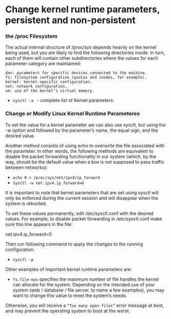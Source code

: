 # Change kernel runtime parameters, persistent and non-persistent

### the /proc Filesystem

The actual internal structure of /proc/sys depends heavily on the kernel being used, but you are likely to find the following directories inside. In turn, each of them will contain other subdirectories where the values for each parameter category are maintained:

    dev: parameters for specific devices connected to the machine.
    fs: filesystem configuration (quotas and inodes, for example).
    kernel: kernel-specific configuration.
    net: network configuration.
    vm: use of the kernel’s virtual memory.

   * `sysctl -a ` - complete list of Kernel parameters.

### Change or Modify Linux Kernel Runtime Parameteres

To set the value for a kernel parameter we can also use sysctl, but using the -w option and followed by the parameter’s name, the equal sign, and the desired value.

Another method consists of using echo to overwrite the file associated with the parameter. In other words, the following methods are equivalent to disable the packet forwarding functionality in our system (which, by the way, should be the default value when a box is not supposed to pass traffic between networks):

* `echo 0 > /proc/sys/net/ipv4/ip_forward`
* `sysctl -w net.ipv4.ip_forward=0`

It is important to note that kernel parameters that are set using sysctl will only be enforced during the current session and will disappear when the system is rebooted.

To set these values permanently, edit /etc/sysctl.conf with the desired values. For example, to disable packet forwarding in /etc/sysctl.conf make sure this line appears in the file:

net.ipv4.ip_forward=0

Then run following command to apply the changes to the running configuration.

* `sysctl -p`

Other examples of important kernel runtime parameters are:

* `fs.file-max` specifies the maximum number of file handles the kernel can allocate for the system. Depending on the intended use of your system (web / database / file server, to name a few examples), you may want to change this value to meet the system’s needs.

Otherwise, you will receive a `“Too many open files”` error message at best, and may prevent the operating system to boot at the worst.